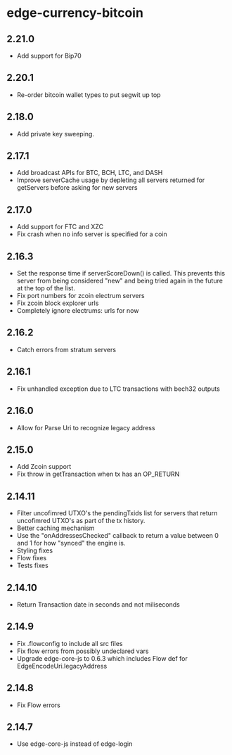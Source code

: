 # edge-currency-bitcoin

## 2.21.0

* Add support for Bip70

## 2.20.1

* Re-order bitcoin wallet types to put segwit up top

## 2.18.0

* Add private key sweeping.

## 2.17.1

* Add broadcast APIs for BTC, BCH, LTC, and DASH
* Improve serverCache usage by depleting all servers returned for getServers before asking for new servers

## 2.17.0

* Add support for FTC and XZC
* Fix crash when no info server is specified for a coin

## 2.16.3

* Set the response time if serverScoreDown() is called. This prevents this server from being considered "new" and being tried again in the future at the top of the list.
* Fix port numbers for zcoin electrum servers
* Fix zcoin block explorer urls
* Completely ignore electrums: urls for now

## 2.16.2

* Catch errors from stratum servers

## 2.16.1

* Fix unhandled exception due to LTC transactions with bech32 outputs

## 2.16.0

* Allow for Parse Uri to recognize legacy address

## 2.15.0

* Add Zcoin support
* Fix throw in getTransaction when tx has an OP_RETURN

## 2.14.11

* Filter uncofimred UTXO's the pendingTxids list for servers that return uncofimred UTXO's as part of the tx history.
* Better caching mechanism
* Use the "onAddressesChecked" callback to return a value between 0 and 1 for how "synced" the engine is.
* Styling fixes
* Flow fixes
* Tests fixes

## 2.14.10

* Return Transaction date in seconds and not miliseconds

## 2.14.9

* Fix .flowconfig to include all src files
* Fix flow errors from possibly undeclared vars
* Upgrade edge-core-js to 0.6.3 which includes Flow def for EdgeEncodeUri.legacyAddress

## 2.14.8

* Fix Flow errors

## 2.14.7

* Use edge-core-js instead of edge-login
